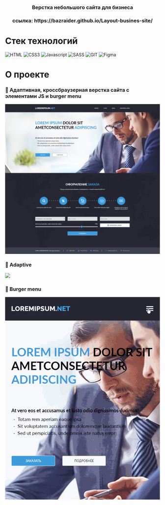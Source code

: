 <h3 align="center">Верстка небольшого сайта для бизнеса</h3>

<h3 align="center">ссылка: https://bazraider.github.io/Layout-busines-site/</h3>

# Стек технологий
![HTML](https://img.shields.io/badge/HTML5-E34F26?style=for-the-badge&logo=html5&logoColor=white)
![CSS3](https://img.shields.io/badge/css3-%231572B6.svg?style=for-the-badge&logo=css3&logoColor=white)
![Javascript](https://img.shields.io/badge/JavaScript-F7DF1E?style=for-the-badge&logo=javascript&logoColor=black)
![SASS](https://img.shields.io/badge/Sass-CC6699?style=for-the-badge&logo=sass&logoColor=white)
![GIT](https://img.shields.io/badge/GIT-E44C30?style=for-the-badge&logo=git&logoColor=white)
![Figma](https://img.shields.io/badge/Figma-F24E1E?style=for-the-badge&logo=figma&logoColor=white)

# О проекте

### &#128160; Адаптивная, кроссбраузерная верстка сайта с элементами JS и burger menu

![](screenshot.png)

### &#128160; Adaptive

![](adaptive.gif)

### &#128160; Burger menu

![](burger.gif)
